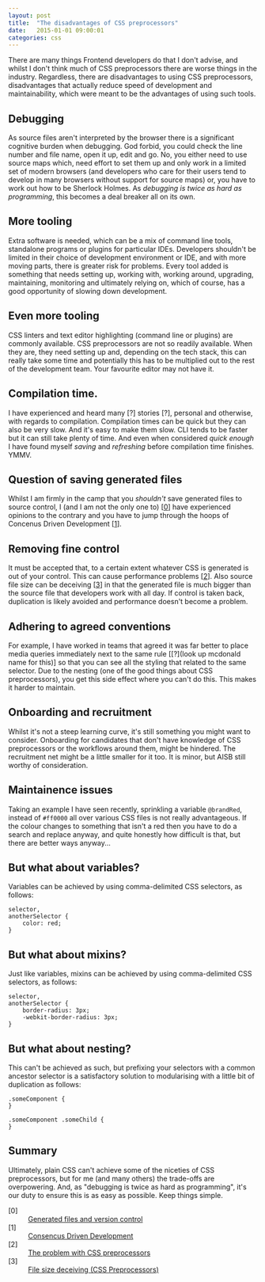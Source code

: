 ```yaml
---
layout: post
title:  "The disadvantages of CSS preprocessors"
date:   2015-01-01 09:00:01
categories: css
---
```


There are many things Frontend developers do that I don't advise, and whilst I don't think much of CSS preprocessors there are worse things in the industry. Regardless, there are disadvantages to using CSS preprocessors, disadvantages that actually reduce speed of development and maintainability, which were meant to be the advantages of using such tools.

## Debugging

As source files aren't interpreted by the browser there is a significant cognitive burden when debugging. God forbid, you could check the line number and file name, open it up, edit and go. No, you either need to use source maps which, need effort to set them up and only work in a limited set of modern browsers (and developers who care for their users tend to develop in many browsers without support for source maps) or, you have to work out how to be Sherlock Holmes. As *debugging is twice as hard as programming*, this becomes a deal breaker all on its own.

## More tooling

Extra software is needed, which can be a mix of command line tools, standalone programs or plugins for particular IDEs. Developers shouldn't be limited in their choice of development environment or IDE, and with more moving parts, there is greater risk for problems. Every tool added is something that needs setting up, working with, working around, upgrading, maintaining, monitoring and ultimately relying on, which of course, has a good opportunity of slowing down development.

## Even more tooling

CSS linters and text editor highlighting (command line or plugins) are commonly available. CSS preprocessors are not so readily available. When they are, they need setting up and, depending on the tech stack, this can really take some time and potentially this has to be multiplied out to the rest of the development team. Your favourite editor may not have it.

## Compilation time.

I have experienced and heard many [?] stories [?], personal and otherwise, with regards to compilation. Compilation times can be quick but they can also be very slow. And it's easy to make them slow. CLI tends to be faster but it can still take plenty of time. And even when considered *quick enough* I have found myself *saving* and *refreshing* before compilation time finishes. YMMV.

## Question of saving generated files

Whilst I am firmly in the camp that you *shouldn't* save generated files to source control, I (and I am not the only one to) [[0](#ref0)] have experienced opinions to the contrary and you have to jump through the hoops of Concenus Driven Development [[1](#ref1)].

## Removing fine control

It must be accepted that, to a certain extent whatever CSS is generated is out of your control. This can cause performance problems [[2](#ref2)]. Also source file size can be deceiving [[3](#ref3)] in that the generated file is much bigger than the source file that developers work with all day. If control is taken back, duplication is likely avoided and performance doesn't become a problem.

## Adhering to agreed conventions

For example, I have worked in teams that agreed it was far better to place media queries immediately next to the same rule [[?](look up mcdonald name for this)] so that you can see all the styling that related to the same selector. Due to the nesting (one of the good things about CSS preprocessors), you get this side effect where you can't do this. This makes it harder to maintain.

## Onboarding and recruitment

Whilst it's not a steep learning curve, it's still something you might want to consider. Onboarding for candidates that don't have knowledge of CSS preprocessors or the workflows around them, might be hindered. The recruitment net might be a little smaller for it too. It is minor, but AISB still worthy of consideration.

## Maintainence issues

Taking an example I have seen recently, sprinkling a variable `@brandRed`, instead of `#ff0000` all over various CSS files is not really advantageous. If the colour changes to something that isn't a red then you have to do a search and replace anyway, and quite honestly how difficult is that, but there are better ways anyway...

## But what about variables?

Variables can be achieved by using comma-delimited CSS selectors, as follows:

	selector,
	anotherSelector {
		color: red;
	}

## But what about mixins?

Just like variables, mixins can be achieved by using comma-delimited CSS selectors, as follows:

	selector,
	anotherSelector {
		border-radius: 3px;
		-webkit-border-radius: 3px;
	}

## But what about nesting?

This can't be achieved as such, but prefixing your selectors with a common ancestor selector is a satisfactory solution to modularising with a little bit of duplication as follows:

	.someComponent {
	}

	.someComponent .someChild {
	}

## Summary

Ultimately, plain CSS can't achieve some of the niceties of CSS preprocessors, but for me (and many others) the trade-offs are overpowering. And, as "debugging is twice as hard as programming", it's our duty to ensure this is as easy as possible. Keep things simple.

<dl>
	<dt class="citation" id="ref0">[0]</dt>
	<dd><a href="http://stackoverflow.com/questions/13185170/using-less-and-version-control-should-generated-css-be-included-in-a-repo">Generated files and version control</a></dd>
	<dt class="citation" id="ref1">[1]</dt>
	<dd><a href="http://www.nczonline.net/blog/2015/04/14/consensus-driven-development/">Consencus Driven Development</a></dd>
	<dt class="citation" id="ref2">[2]</dt>
	<dd><a href="http://blog.millermedeiros.com/the-problem-with-css-pre-processors/">The problem with CSS preprocessors</a></dd>
	<dt class="citation" id="ref3">[3]</dt>
	<dd><a href="http://jaketrent.com/post/cons-css-preprocessors/">File size deceiving (CSS Preprocessors)</a></dd>
</dl>
<!--
[]:http://stackoverflow.com/questions/28570752/what-are-the-advantages-disadvantages-of-using-css-preprocessors-e-g-sass-less
[]:http://blog.millermedeiros.com/the-problem-with-css-pre-processors/
[]:https://www.devbridge.com/articles/increasing-sass-compiling-performance-or-when-every-second-counts/
[0]:http://stackoverflow.com/questions/12228745/twitter-bootstrap-less-compilation-taking-a-long-time
[15/04/2015 10:55:51] Graham Veal:  think others in the team have
[15/04/2015 10:56:08] Graham Veal: you need to serve up the sourcemaps file and then tell chrome or something
[15/04/2015 11:00:17] Graham Veal: the troubles come when you start using "gems" to add more, like compass
[15/04/2015 11:01:23] Graham Veal: using it to automatically make sprite images etc
[15/04/2015 11:01:35] Graham Veal: then doing retina support as well
[15/04/2015 11:01:59] Graham Veal: all these are "add ons" that mean you really need to understand SASS to set them up correctly
[15/04/2015 11:02:31] Graham Veal: we fucked it up on the first project, each time the sprite was getting created loads of times making the SASS "compile" take up to 10-15 secs
[15/04/2015 11:02:42] Graham Veal: then one guy who knew more sorted it out
[15/04/2015 11:02:49] Graham Veal: set it up correctly
[15/04/2015 11:02:54] Graham Veal: and got it back to 1s
[15/04/2015 11:11:50] Graham Veal:  don't get the craze really! I do like that it does things for you, like having a pxtoem function
[15/04/2015 11:11:57] Graham Veal: then you can easily see what you were trying to do
[15/04/2015 11:12:12] Graham Veal: makes changes easier
[15/04/2015 11:12:45] Graham Veal: I think if it's a simple setup it's good. start doing more and it gets more of an issue to setup and maintain
[15/04/2015 11:13:16] Graham Veal: plus it's another dependency on the machine: ruby and then the gems
-->